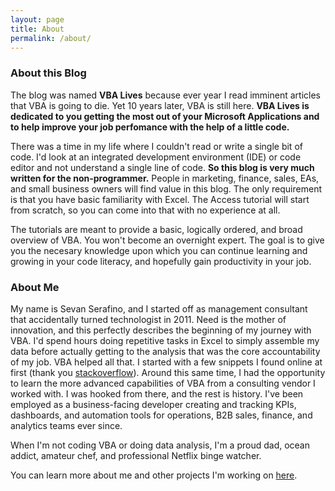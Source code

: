 ```yaml
---
layout: page
title: About
permalink: /about/
---
```


### About this Blog 

The blog was named **VBA Lives** because ever year I read imminent articles that VBA is going to die. Yet 10 years later, VBA is still here.  **VBA Lives is dedicated to you getting the most out of your Microsoft Applications and to help improve your job perfomance with the help of a little code.**  

There was a time in my life where I couldn't read or write a single bit of code.  I'd look at an integrated development environment (IDE) or code editor and not understand a single line of code.  **So this blog is very much written for the non-programmer.**  People in marketing, finance, sales, EAs, and small business owners will find value in this blog.  The only requirement is that you have basic familiarity with Excel.  The Access tutorial will start from scratch, so you can come into that with no experience at all. 

The tutorials are meant to provide a basic, logically ordered, and broad overview of VBA.  You won't become an overnight expert.  The goal is to give you the necesary knowledge upon which you can continue learning and growing in your code literacy, and hopefully gain productivity in your job.  



### About Me

My name is Sevan Serafino, and I started off as management consultant that accidentally turned technologist in 2011.  Need is the mother of innovation, and this perfectly describes the beginning of my journey with VBA.  I'd spend hours doing repetitive tasks in Excel to simply assemble my data before actually getting to the analysis that was the core accountability of my job.  VBA helped all that.  I started with a few snippets I found online at first (thank you [stackoverflow](https://www.stackoverflow.com)).  Around this same time, I had the opportunity to learn the more advanced capabilities of VBA from a consulting vendor I worked with.  I was hooked from there, and the rest is history.  I've been employed as a business-facing developer creating and tracking KPIs, dashboards, and automation tools for operations, B2B sales, finance, and analytics teams ever since.  

When I'm not coding VBA or doing data analysis, I'm a proud dad, ocean addict, amateur chef, and professional Netflix binge watcher.

You can learn more about me and other projects I'm working on [here](https://vbastilllives.github.io/PersonalPage/).






